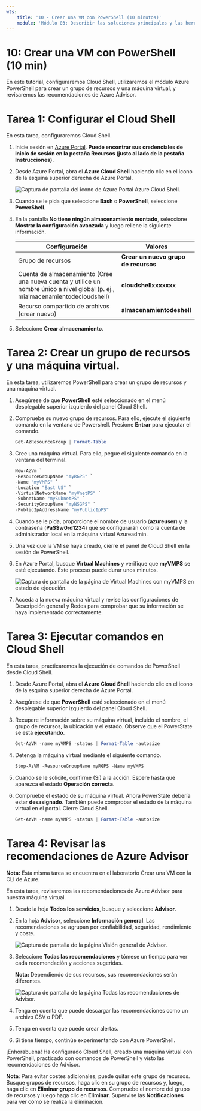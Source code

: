 ```yaml
---
wts:
    title: '10 - Crear una VM con PowerShell (10 minutos)'
    module: 'Módulo 03: Describir las soluciones principales y las herramientas de administración'
---
```

# 10: Crear una VM con PowerShell (10 min)

En este tutorial, configuraremos Cloud Shell, utilizaremos el módulo Azure PowerShell para crear un grupo de recursos y una máquina virtual, y revisaremos las recomendaciones de Azure Advisor. 

# Tarea 1: Configurar el Cloud Shell 

En esta tarea, configuraremos Cloud Shell. 

1. Inicie sesión en [Azure Portal](https://portal.azure.com). **Puede encontrar sus credenciales de inicio de sesión en la pestaña Recursos (justo al lado de la pestaña Instrucciones).**
2. Desde Azure Portal, abra el **Azure Cloud Shell** haciendo clic en el icono de la esquina superior derecha de Azure Portal.

    ![Captura de pantalla del icono de Azure Portal Azure Cloud Shell.](../images/1002.png)

3. Cuando se le pida que seleccione **Bash** o **PowerShell**, seleccione **PowerShell**.

4. En la pantalla **No tiene ningún almacenamiento montado**, seleccione **Mostrar la configuración avanzada** y luego rellene la siguiente información.

    | Configuración | Valores |
    |  -- | -- |
    | Grupo de recursos | **Crear un nuevo grupo de recursos** |
    | Cuenta de almacenamiento (Cree una nueva cuenta y utilice un nombre único a nivel global (p. ej., mialmacenamientodecloudshell) | **cloudshellxxxxxxx** |
    | Recurso compartido de archivos (crear nuevo) | **almacenamientodeshell** |

5. Seleccione **Crear almacenamiento**.

# Tarea 2: Crear un grupo de recursos y una máquina virtual.

En esta tarea, utilizaremos PowerShell para crear un grupo de recursos y una máquina virtual.  

1. Asegúrese de que **PowerShell** esté seleccionado en el menú desplegable superior izquierdo del panel Cloud Shell.

2. Compruebe su nuevo grupo de recursos. Para ello, ejecute el siguiente comando en la ventana de Powershell. Presione **Entrar** para ejecutar el comando.

    ```PowerShell
    Get-AzResourceGroup | Format-Table
    ```

3. Cree una máquina virtual. Para ello, pegue el siguiente comando en la ventana del terminal. 

    ```PowerShell
    New-AzVm `
    -ResourceGroupName "myRGPS" `
    -Name "myVMPS" `
    -Location "East US" `
    -VirtualNetworkName "myVnetPS" `
    -SubnetName "mySubnetPS" `
    -SecurityGroupName "myNSGPS" `
    -PublicIpAddressName "myPublicIpPS"
    ```
    
4. Cuando se le pida, proporcione el nombre de usuario (**azureuser**) y la contraseña (**Pa$$w0rd1234**) que se configurarán como la cuenta de administrador local en la máquina virtual Azureadmin.

5. Una vez que la VM se haya creado, cierre el panel de Cloud Shell en la sesión de PowerShell.

6. En Azure Portal, busque **Virtual Machines** y verifique que **myVMPS** se esté ejecutando. Este proceso puede durar unos minutos.

    ![Captura de pantalla de la página de Virtual Machines con myVMPS en estado de ejecución.](../images/1001.png)

7. Acceda a la nueva máquina virtual y revise las configuraciones de Descripción general y Redes para comprobar que su información se haya implementado correctamente. 

# Tarea 3: Ejecutar comandos en Cloud Shell

En esta tarea, practicaremos la ejecución de comandos de PowerShell desde Cloud Shell. 

1. Desde Azure Portal, abra el **Azure Cloud Shell** haciendo clic en el icono de la esquina superior derecha de Azure Portal.

2. Asegúrese de que **PowerShell** esté seleccionado en el menú desplegable superior izquierdo del panel Cloud Shell.

3. Recupere información sobre su máquina virtual, incluido el nombre, el grupo de recursos, la ubicación y el estado. Observe que el PowerState se está **ejecutando**.

    ```PowerShell
    Get-AzVM -name myVMPS -status | Format-Table -autosize
    ```

4. Detenga la máquina virtual mediante el siguiente comando. 

    ```PowerShell
    Stop-AzVM -ResourceGroupName myRGPS -Name myVMPS
    ```
5. Cuando se le solicite, confirme (Sí) a la acción. Espere hasta que aparezca el estado **Operación correcta**.

6. Compruebe el estado de su máquina virtual. Ahora PowerState debería estar **desasignado**. También puede comprobar el estado de la máquina virtual en el portal. Cierre Cloud Shell.

    ```PowerShell
    Get-AzVM -name myVMPS -status | Format-Table -autosize
    ```

# Tarea 4: Revisar las recomendaciones de Azure Advisor

**Nota:** Esta misma tarea se encuentra en el laboratorio Crear una VM con la CLI de Azure. 

En esta tarea, revisaremos las recomendaciones de Azure Advisor para nuestra máquina virtual. 

1. Desde la hoja **Todos los servicios**, busque y seleccione **Advisor**. 

2. En la hoja **Advisor**, seleccione **Información general**. Las recomendaciones se agrupan por confiabilidad, seguridad, rendimiento y coste. 

    ![Captura de pantalla de la página Visión general de Advisor. ](../images/1003.png)

3. Seleccione **Todas las recomendaciones** y tómese un tiempo para ver cada recomendación y acciones sugeridas. 

    **Nota:** Dependiendo de sus recursos, sus recomendaciones serán diferentes. 

    ![Captura de pantalla de la página Todas las recomendaciones de Advisor. ](../images/1004.png)

4. Tenga en cuenta que puede descargar las recomendaciones como un archivo CSV o PDF. 

5. Tenga en cuenta que puede crear alertas. 

6. Si tiene tiempo, continúe experimentando con Azure PowerShell. 

¡Enhorabuena! Ha configurado Cloud Shell, creado una máquina virtual con PowerShell, practicado con comandos de PowerShell y visto las recomendaciones de Advisor.

**Nota**: Para evitar costes adicionales, puede quitar este grupo de recursos. Busque grupos de recursos, haga clic en su grupo de recursos y, luego, haga clic en **Eliminar grupo de recursos**. Compruebe el nombre del grupo de recursos y luego haga clic en **Eliminar**. Supervise las **Notificaciones** para ver cómo se realiza la eliminación.

